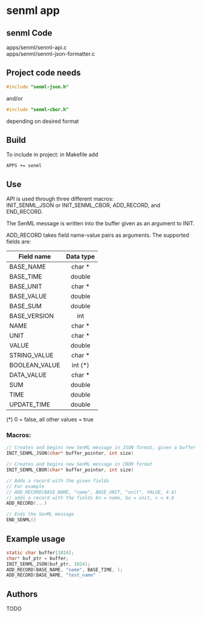 # senml app

## senml Code

apps/senml/senml-api.c  
apps/senml/senml-json-formatter.c


## Project code needs

```c
#include "senml-json.h"
```  
and/or  
```c
#include "senml-cbor.h"
```  
depending on desired format

## Build

To include in project:
in Makefile add

```
APPS += senml
```

## Use

API is used through three different macros:  
INIT_SENML_JSON or INIT_SENML_CBOR, ADD_RECORD, and END_RECORD.  

The SenML message is written into the buffer given as an argument to INIT.

ADD_RECORD takes field name-value pairs as arguments. The supported fields are:

| Field name    | Data type |
| ------------- |:---------:|
| BASE_NAME     | char *    |
| BASE_TIME     | double    |
| BASE_UNIT     | char *    |
| BASE_VALUE    | double    |
| BASE_SUM      | double    |
| BASE_VERSION  | int       |
| NAME          | char *    |
| UNIT          | char *    |
| VALUE         | double    |
| STRING_VALUE  | char *    |
| BOOLEAN_VALUE | int (*)   |
| DATA_VALUE    | char *    |
| SUM           | double    |
| TIME          | double    |
| UPDATE_TIME   | double    |

(*) 0 = false, all other values = true


### Macros:
```c
// Creates and begins new SenML message in JSON format, given a buffer and its size
INIT_SENML_JSON(char* buffer_pointer, int size)

// Creates and begins new SenML message in CBOR format
INIT_SENML_CBOR(char* buffer_pointer, int size)

// Adds a record with the given fields
// For example 
// ADD_RECORD(BASE_NAME, "name", BASE_UNIT, "unit", VALUE, 4.6)
// adds a record with the fields bn = name, bu = unit, v = 4.6
ADD_RECORD(...)

// Ends the SenML message
END_SENML()
```

## Example usage
```c
static char buffer[1024];
char* buf_ptr = buffer;
INIT_SENML_JSON(buf_ptr, 1024);
ADD_RECORD(BASE_NAME, "name", BASE_TIME, );
ADD_RECORD(BASE_NAME, "test_name"
```


## Authors
TODO